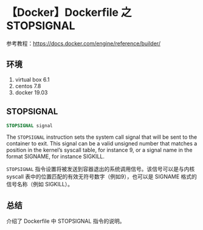 # 【Docker】Dockerfile 之 STOPSIGNAL

参考教程：https://docs.docker.com/engine/reference/builder/

## 环境

1. virtual box 6.1
2. centos 7.8
3. docker 19.03

## STOPSIGNAL

```Dockerfile
STOPSIGNAL signal
```

The `STOPSIGNAL` instruction sets the system call signal that will be sent to the container to exit. This signal can be a valid unsigned number that matches a position in the kernel’s syscall table, for instance 9, or a signal name in the format SIGNAME, for instance SIGKILL.

`STOPSIGNAL` 指令设置将被发送到容器退出的系统调用信号。该信号可以是与内核 syscall 表中的位置匹配的有效无符号数字（例如9），也可以是 SIGNAME 格式的信号名称（例如 SIGKILL）。

## 总结

介绍了 Dockerfile 中 STOPSIGNAL 指令的说明。